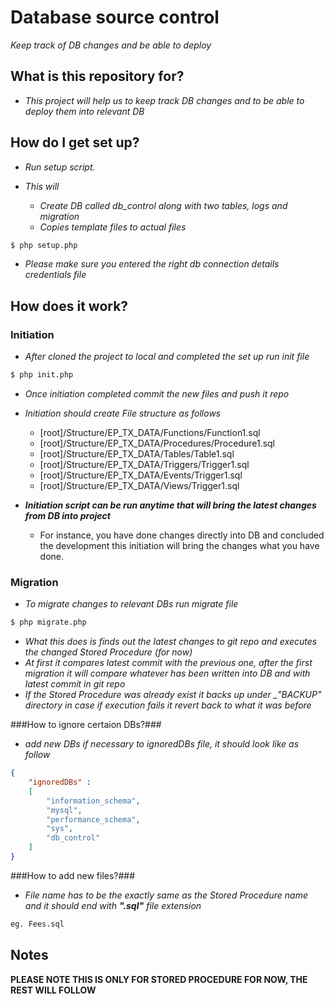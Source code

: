 # Database source control #

*Keep track of DB changes and be able to deploy*

## What is this repository for? ##

- *This project will help us to keep track DB changes and to be able to deploy them into relevant DB*

## How do I get set up? ##

- *Run setup script.*

- *This will*
  - *Create DB called db_control along with two tables, logs and migration*
  - *Copies template files to actual files*


```sh
$ php setup.php

```

- *Please make sure you entered the right db connection details credentials file*


## How does it work? ##

### Initiation ###

- *After cloned the project to local and completed the set up run init file*

```sh
$ php init.php

```

- *Once initiation completed commit the new files and push it repo*

- *Initiation should create File structure as follows*
  - [root]/Structure/EP_TX_DATA/Functions/Function1.sql
  - [root]/Structure/EP_TX_DATA/Procedures/Procedure1.sql
  - [root]/Structure/EP_TX_DATA/Tables/Table1.sql
  - [root]/Structure/EP_TX_DATA/Triggers/Trigger1.sql
  - [root]/Structure/EP_TX_DATA/Events/Trigger1.sql
  - [root]/Structure/EP_TX_DATA/Views/Trigger1.sql


- __*Initiation script can be run anytime that will bring the latest changes from DB into project*__
  - For instance, you have done changes directly into DB and concluded the development this initiation will bring the changes what you have done.


### Migration ###

- *To migrate changes to relevant DBs run migrate file*


```sh
$ php migrate.php

```

- *What this does is finds out the latest changes to git repo and executes the changed Stored Procedure (for now)*
- *At first it compares latest commit with the previous one, after the first migration it will compare whatever has been written into DB and with latest commit in git repo*
- *If the Stored Procedure was already exist it backs up under __"_BACKUP"__ directory in case if execution fails it revert back to what it was before*

###How to ignore certaion DBs?###

- *add new DBs if necessary to ignoredDBs file, it should look like as follow*

```json
{
    "ignoredDBs" :
    [
        "information_schema",
        "mysql",
        "performance_schema",
        "sys",
        "db_control"
    ]
}


```

###How to add new files?###

- *File name has to be the exactly same as the Stored Procedure name and it should end with __".sql"__ file extension*

```sh
eg. Fees.sql

```

## Notes ##

__PLEASE NOTE THIS IS ONLY FOR STORED PROCEDURE FOR NOW, THE REST WILL FOLLOW__
